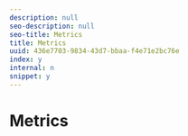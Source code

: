 ```yaml
---
description: null
seo-description: null
seo-title: Metrics
title: Metrics
uuid: 436e7703-9834-43d7-bbaa-f4e71e2bc76e
index: y
internal: n
snippet: y
---
```


# Metrics

